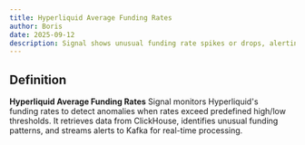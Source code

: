 ```yaml
---
title: Hyperliquid Average Funding Rates
author: Boris
date: 2025-09-12
description: Signal shows unusual funding rate spikes or drops, alerting traders to potential market anomalies in real time.
---
```


## Definition

**Hyperliquid Average Funding Rates** Signal monitors Hyperliquid's funding rates to detect anomalies when rates exceed predefined high/low thresholds. It retrieves data from ClickHouse, identifies unusual funding patterns, and streams alerts to Kafka for real-time processing.